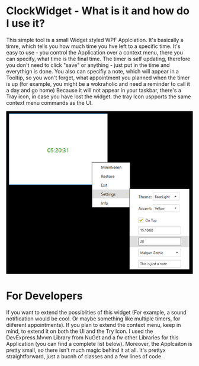 # ClockWidget - What is it and how do I use it?
This simple tool is a small Widget styled WPF Applciation.
It's basically a timre, which tells you how much time you hve left to a specific time.
It's easy to use - you control the Application over a context menu, there you can specify, what time is the final time.
The timer is self updating, therefore you don't need to click "save" or anything - just put in the time and everythign is done.
You also can specifiy a note, which will appear in a Tooltip, so you won't forget, what appointment you planned when the timer is up (for example,
you might be a wokraholic and need a reminder to call it a day and go home)
Because it will not appear in your taskbar, there's a Tray icon, in case you have lost the widget. the tray Icon uspports the same context menu commands as the UI.

![preview](https://github.com/al-develop/ClockWidget/blob/master/clockwidget.png)

# For Developers
If you want to extend the possiblities of this widget (For example, a sound notification would be cool. Or maybe something like multiple timers, for diiferent appointments).
If you plan to extend the context menu, keep in mind, to extend it on both the UI and the Try Icon. 
I used the DevExpress.Mvvm Library from NuGet and a fw other Libraries for this Application (you can find a complete list below).
Moreover, the Applcaiton is pretty small, so there isn't much magic behind it at all. It's prettyx straightforward, just a bucnh of classes and a few lines of code.
